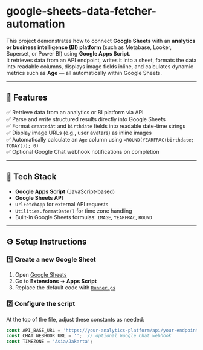 # google-sheets-data-fetcher-automation
This project demonstrates how to connect **Google Sheets** with an **analytics or business intelligence (BI) platform** (such as Metabase, Looker, Superset, or Power BI) using **Google Apps Script**.  
It retrieves data from an API endpoint, writes it into a sheet, formats the data into readable columns, displays image fields inline, and calculates dynamic metrics such as **Age** — all automatically within Google Sheets.

---

## 🚀 Features

✅ Retrieve data from an analytics or BI platform via API  
✅ Parse and write structured results directly into Google Sheets  
✅ Format `createdAt` and `birthdate` fields into readable date-time strings  
✅ Display image URLs (e.g., user avatars) as inline images  
✅ Automatically calculate an `Age` column using `=ROUND(YEARFRAC(birthdate; TODAY()); 0)`  
✅ Optional Google Chat webhook notifications on completion  

---

## 🧩 Tech Stack

- **Google Apps Script** (JavaScript-based)
- **Google Sheets API**
- `UrlFetchApp` for external API requests  
- `Utilities.formatDate()` for time zone handling  
- Built-in Google Sheets formulas: `IMAGE`, `YEARFRAC`, `ROUND`

---

## ⚙️ Setup Instructions

### 1️⃣ Create a new Google Sheet
1. Open [Google Sheets](https://sheets.google.com)  
2. Go to **Extensions → Apps Script**  
3. Replace the default code with [`Runner.gs`](./Runner.gs)

### 2️⃣ Configure the script
At the top of the file, adjust these constants as needed:

```js
const API_BASE_URL = 'https://your-analytics-platform/api/your-endpoint';
const CHAT_WEBHOOK_URL = '';  // optional Google Chat webhook
const TIMEZONE = 'Asia/Jakarta';
